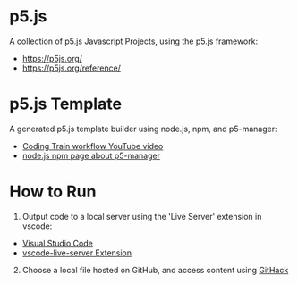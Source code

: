 # p5.js
 A collection of p5.js Javascript Projects, using the p5.js framework:
 - <https://p5js.org/>
 - <https://p5js.org/reference/>
 
# p5.js Template
A generated p5.js template builder using node.js, npm, and p5-manager:
- [Coding Train workflow YouTube video](https://www.youtube.com/watch?v=HZ4D3wDRaec)
- [node.js npm page about p5-manager](https://www.npmjs.com/package/p5-manager)

# How to Run
1. Output code to a local server using the 'Live Server' extension in vscode:
- [Visual Studio Code](https://code.visualstudio.com/)  
- [vscode-live-server Extension](https://github.com/ritwickdey/vscode-live-server)
2. Choose a local file hosted on GitHub, and access content using [GitHack](https://raw.githack.com/)